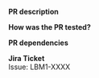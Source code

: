 **PR description**  
<!--
Provide a clear and concise description of what this PR does and why it is needed.
Explain the problem it solves or the feature it introduces.
-->

**How was the PR tested?**  
<!--
Detail the testing process for this PR.
- Did you run PR checks? Were they successful?
- Did you perform partial or full sanity tests?
- Were nightly or weekly tests executed? Any performance tests?
- Did you add new tests specifically for this PR?
Clearly state what was tested and the results.
-->

**PR dependencies**  
<!--
List any dependent PRs in any repositories that must be merged before this one.
Include valid links to those PRs between the tags below without modifying the tags.
-->
<!-- PR_DEPS_START -->
<!-- PR_DEPS_END -->

**Jira Ticket**  
Issue: LBM1-XXXX